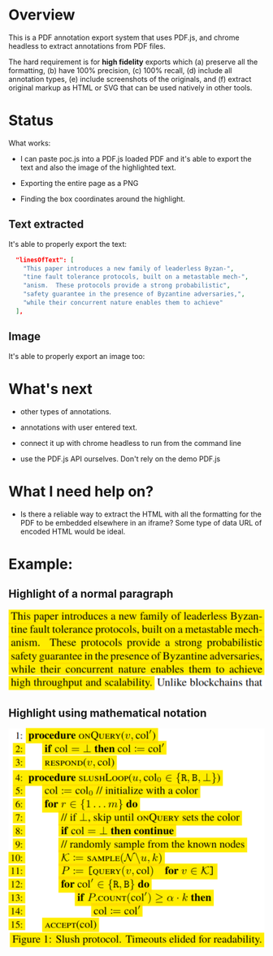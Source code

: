 # Overview

This is a PDF annotation export system that uses PDF.js, and chrome headless to
extract annotations from PDF files.

The hard requirement is for **high fidelity** exports which (a) preserve all the
formatting, (b) have 100% precision, (c) 100% recall, (d) include all annotation
types, (e) include screenshots of the originals, and (f) extract original markup
as HTML or SVG that can be used natively in other tools.

# Status

What works:

- I can paste poc.js into a PDF.js loaded PDF and it's able to export the text and
  also the image of the highlighted text.

- Exporting the entire page as a PNG

- Finding the box coordinates around the highlight.

## Text extracted

It's able to properly export the text:

```json
  "linesOfText": [
    "This paper introduces a new family of leaderless Byzan-",
    "tine fault tolerance protocols, built on a metastable mech-",
    "anism.  These protocols provide a strong probabilistic",
    "safety guarantee in the presence of Byzantine adversaries,",
    "while their concurrent nature enables them to achieve"
  ],

```

## Image

It's able to properly export an image too:

# What's next

- other types of annotations.

- annotations with user entered text.

- connect it up with chrome headless to run from the command line

- use the PDF.js API ourselves. Don't rely on the demo PDF.js

# What I need help on?

- Is there a reliable way to extract the HTML with all the formatting for the PDF
  to be embedded elsewhere in an iframe?  Some type of data URL of encoded
  HTML would be ideal.

# Example:

## Highlight of a normal paragraph

![](example1.png)

## Highlight using mathematical notation

![](example2.png)

